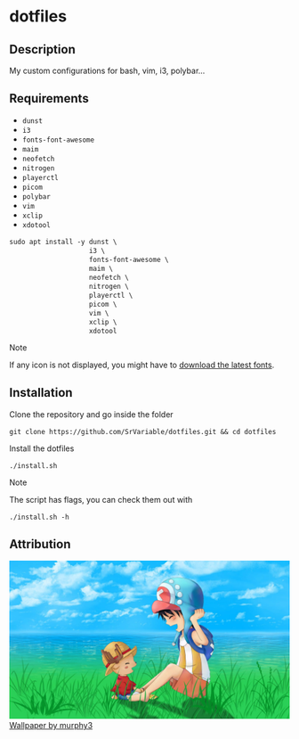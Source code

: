 # dotfiles

## Description

My custom configurations for bash, vim, i3, polybar...

## Requirements

- `dunst`
- `i3`
- `fonts-font-awesome`
- `maim`
- `neofetch`
- `nitrogen`
- `playerctl`
- `picom`
- `polybar`
- `vim`
- `xclip`
- `xdotool`

```Shell
sudo apt install -y dunst \
                    i3 \
                    fonts-font-awesome \
                    maim \
                    neofetch \
                    nitrogen \
                    playerctl \
                    picom \
                    vim \
                    xclip \
                    xdotool
```

> [!NOTE]
>
> If any icon is not displayed, you might have to [download the latest fonts](https://fontawesome.com/download).

## Installation

Clone the repository and go inside the folder

```Shell
git clone https://github.com/SrVariable/dotfiles.git && cd dotfiles
```

Install the dotfiles

```Shell
./install.sh
```

> [!NOTE] 
> 
> The script has flags, you can check them out with
> ```Shell
> ./install.sh -h
> ```

## Attribution

![One Piece Wallpaper](./nitrogen/Wallpaper.jpg)
[Wallpaper by murphy3](https://wallpapers.com/wallpapers/one-piece-chopper-3xx2k24wnica4r6a.html)
